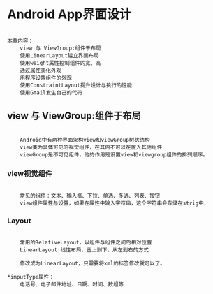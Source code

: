 # Android App界面设计
```

本章内容：
    view 与 ViewGroup:组件于布局 
    使用LinearLayout建立界面布局
    使用weight属性控制组件的宽、高
    通过属性美化外观
    用程序设置组件的外观
    使用ConstraintLayout提升设计与执行的性能
    使用Gmail发生自己的代码

```
##  view 与 ViewGroup:组件于布局 
```

    Android中有两种界面架构view和viewGroup树状结构
    view类为具体可见的视觉组件，在其内不可以在置入其他组件
    viewGroup是不可见组件，他的作用是设置view和viewgroup组件的排列顺序。

```
### view视觉组件
```

    常见的组件：文本、输入框、下拉、单选、多选、列表、按钮
    view组件属性与设置，如果在属性中输入字符串，这个字符串会存储在strig中，

```
### Layout
```

    常用的RelativeLayout，以组件与组件之间的相对位置
    LinearLayout:线性布局，丛上到下，从左到右的方式

    修改成为LinearLayout，只需要将xml的标签修改就可以了。

*imputType属性：
    电话号、电子邮件地址、日期、时间、数组等


